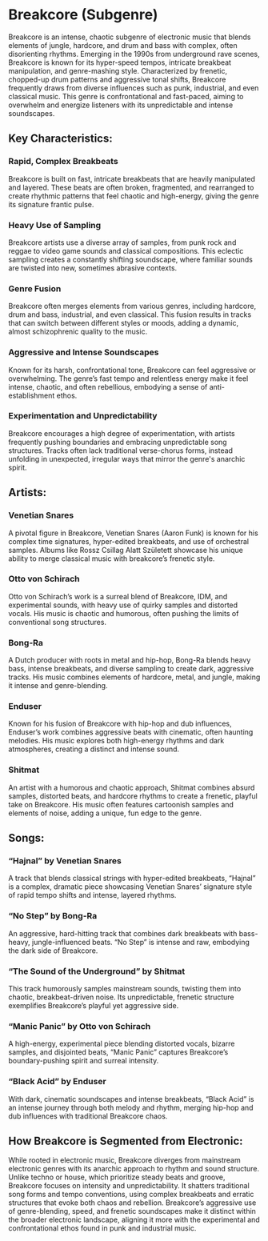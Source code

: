 # Breakcore (Subgenre)

Breakcore is an intense, chaotic subgenre of electronic music that blends elements of jungle, hardcore, and drum and bass with complex, often disorienting rhythms. Emerging in the 1990s from underground rave scenes, Breakcore is known for its hyper-speed tempos, intricate breakbeat manipulation, and genre-mashing style. Characterized by frenetic, chopped-up drum patterns and aggressive tonal shifts, Breakcore frequently draws from diverse influences such as punk, industrial, and even classical music. This genre is confrontational and fast-paced, aiming to overwhelm and energize listeners with its unpredictable and intense soundscapes.

## Key Characteristics:

### Rapid, Complex Breakbeats

Breakcore is built on fast, intricate breakbeats that are heavily manipulated and layered. These beats are often broken, fragmented, and rearranged to create rhythmic patterns that feel chaotic and high-energy, giving the genre its signature frantic pulse.

### Heavy Use of Sampling

Breakcore artists use a diverse array of samples, from punk rock and reggae to video game sounds and classical compositions. This eclectic sampling creates a constantly shifting soundscape, where familiar sounds are twisted into new, sometimes abrasive contexts.

### Genre Fusion

Breakcore often merges elements from various genres, including hardcore, drum and bass, industrial, and even classical. This fusion results in tracks that can switch between different styles or moods, adding a dynamic, almost schizophrenic quality to the music.

### Aggressive and Intense Soundscapes

Known for its harsh, confrontational tone, Breakcore can feel aggressive or overwhelming. The genre’s fast tempo and relentless energy make it feel intense, chaotic, and often rebellious, embodying a sense of anti-establishment ethos.

### Experimentation and Unpredictability

Breakcore encourages a high degree of experimentation, with artists frequently pushing boundaries and embracing unpredictable song structures. Tracks often lack traditional verse-chorus forms, instead unfolding in unexpected, irregular ways that mirror the genre's anarchic spirit.

## Artists:

### Venetian Snares

A pivotal figure in Breakcore, Venetian Snares (Aaron Funk) is known for his complex time signatures, hyper-edited breakbeats, and use of orchestral samples. Albums like Rossz Csillag Alatt Született showcase his unique ability to merge classical music with breakcore’s frenetic style.

### Otto von Schirach

Otto von Schirach’s work is a surreal blend of Breakcore, IDM, and experimental sounds, with heavy use of quirky samples and distorted vocals. His music is chaotic and humorous, often pushing the limits of conventional song structures.

### Bong-Ra

A Dutch producer with roots in metal and hip-hop, Bong-Ra blends heavy bass, intense breakbeats, and diverse sampling to create dark, aggressive tracks. His music combines elements of hardcore, metal, and jungle, making it intense and genre-blending.

### Enduser

Known for his fusion of Breakcore with hip-hop and dub influences, Enduser’s work combines aggressive beats with cinematic, often haunting melodies. His music explores both high-energy rhythms and dark atmospheres, creating a distinct and intense sound.

### Shitmat

An artist with a humorous and chaotic approach, Shitmat combines absurd samples, distorted beats, and hardcore rhythms to create a frenetic, playful take on Breakcore. His music often features cartoonish samples and elements of noise, adding a unique, fun edge to the genre.

## Songs:

### “Hajnal” by Venetian Snares

A track that blends classical strings with hyper-edited breakbeats, “Hajnal” is a complex, dramatic piece showcasing Venetian Snares’ signature style of rapid tempo shifts and intense, layered rhythms.

### “No Step” by Bong-Ra

An aggressive, hard-hitting track that combines dark breakbeats with bass-heavy, jungle-influenced beats. “No Step” is intense and raw, embodying the dark side of Breakcore.

### “The Sound of the Underground” by Shitmat

This track humorously samples mainstream sounds, twisting them into chaotic, breakbeat-driven noise. Its unpredictable, frenetic structure exemplifies Breakcore’s playful yet aggressive side.

### “Manic Panic” by Otto von Schirach

A high-energy, experimental piece blending distorted vocals, bizarre samples, and disjointed beats, “Manic Panic” captures Breakcore’s boundary-pushing spirit and surreal intensity.

### “Black Acid” by Enduser

With dark, cinematic soundscapes and intense breakbeats, “Black Acid” is an intense journey through both melody and rhythm, merging hip-hop and dub influences with traditional Breakcore chaos.

## How Breakcore is Segmented from Electronic:

While rooted in electronic music, Breakcore diverges from mainstream electronic genres with its anarchic approach to rhythm and sound structure. Unlike techno or house, which prioritize steady beats and groove, Breakcore focuses on intensity and unpredictability. It shatters traditional song forms and tempo conventions, using complex breakbeats and erratic structures that evoke both chaos and rebellion. Breakcore’s aggressive use of genre-blending, speed, and frenetic soundscapes make it distinct within the broader electronic landscape, aligning it more with the experimental and confrontational ethos found in punk and industrial music.
